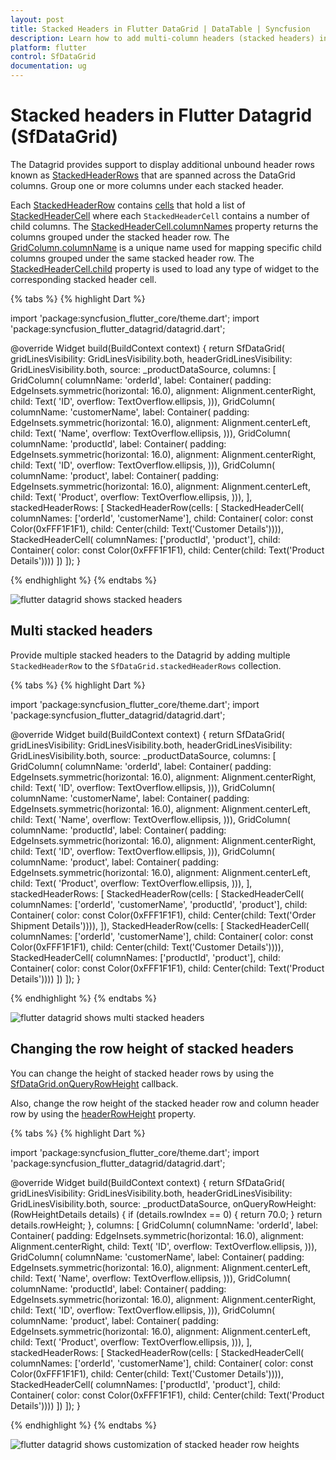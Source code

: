 ```yaml
---
layout: post
title: Stacked Headers in Flutter DataGrid | DataTable | Syncfusion
description: Learn how to add multi-column headers (stacked headers) in Syncfusion Flutter DataGrid (SfDataGrid) widget and more.
platform: flutter
control: SfDataGrid
documentation: ug
---
```


# Stacked headers in Flutter Datagrid (SfDataGrid)

The Datagrid provides support to display additional unbound header rows known as [StackedHeaderRows](https://pub.dev/documentation/syncfusion_flutter_datagrid/latest/datagrid/SfDataGrid/stackedHeaderRows.html) that are spanned across the DataGrid columns. Group one or more columns under each stacked header.

Each [StackedHeaderRow](https://pub.dev/documentation/syncfusion_flutter_datagrid/latest/datagrid/StackedHeaderRow-class.html) contains [cells](https://pub.dev/documentation/syncfusion_flutter_datagrid/latest/datagrid/StackedHeaderRow/cells.html) that hold a list of [StackedHeaderCell](https://pub.dev/documentation/syncfusion_flutter_datagrid/latest/datagrid/StackedHeaderCell-class.html) where each `StackedHeaderCell` contains a number of child columns. The [StackedHeaderCell.columnNames](https://pub.dev/documentation/syncfusion_flutter_datagrid/latest/datagrid/StackedHeaderCell/columnNames.html) property returns the columns grouped under the stacked header row. The [GridColumn.columnName]() is a unique name used for mapping specific child columns grouped under the same stacked header row. The [StackedHeaderCell.child](https://pub.dev/documentation/syncfusion_flutter_datagrid/latest/datagrid/StackedHeaderCell/child.html) property is used to load any type of widget to the corresponding stacked header cell.

{% tabs %}
{% highlight Dart %} 

import 'package:syncfusion_flutter_core/theme.dart';
import 'package:syncfusion_flutter_datagrid/datagrid.dart';

@override
Widget build(BuildContext context) {
  return SfDataGrid(
      gridLinesVisibility: GridLinesVisibility.both,
      headerGridLinesVisibility: GridLinesVisibility.both,
      source: _productDataSource,
      columns: <GridColumn>[
        GridColumn(
            columnName: 'orderId',
            label: Container(
                padding: EdgeInsets.symmetric(horizontal: 16.0),
                alignment: Alignment.centerRight,
                child: Text(
                  'ID',
                  overflow: TextOverflow.ellipsis,
                ))),
        GridColumn(
            columnName: 'customerName',
            label: Container(
                padding: EdgeInsets.symmetric(horizontal: 16.0),
                alignment: Alignment.centerLeft,
                child: Text(
                  'Name',
                  overflow: TextOverflow.ellipsis,
                ))),
        GridColumn(
            columnName: 'productId',
            label: Container(
                padding: EdgeInsets.symmetric(horizontal: 16.0),
                alignment: Alignment.centerRight,
                child: Text(
                  'ID',
                  overflow: TextOverflow.ellipsis,
                ))),
        GridColumn(
            columnName: 'product',
            label: Container(
                padding: EdgeInsets.symmetric(horizontal: 16.0),
                alignment: Alignment.centerLeft,
                child: Text(
                  'Product',
                  overflow: TextOverflow.ellipsis,
                ))),
      ],
      stackedHeaderRows: <StackedHeaderRow>[
        StackedHeaderRow(cells: [
          StackedHeaderCell(
              columnNames: ['orderId', 'customerName'],
              child: Container(
                  color: const Color(0xFFF1F1F1),
                  child: Center(child: Text('Customer Details')))),
          StackedHeaderCell(
              columnNames: ['productId', 'product'],
              child: Container(
                  color: const Color(0xFFF1F1F1),
                  child: Center(child: Text('Product Details'))))
        ])
      ]);
}

{% endhighlight %}
{% endtabs %}

![flutter datagrid shows stacked headers](images/stacked-headers/flutter-stacked-headers.png)

## Multi stacked headers

Provide multiple stacked headers to the Datagrid by adding multiple `StackedHeaderRow` to the `SfDataGrid.stackedHeaderRows` collection.

{% tabs %}
{% highlight Dart %} 

import 'package:syncfusion_flutter_core/theme.dart';
import 'package:syncfusion_flutter_datagrid/datagrid.dart';

@override
Widget build(BuildContext context) {
  return SfDataGrid(
      gridLinesVisibility: GridLinesVisibility.both,
      headerGridLinesVisibility: GridLinesVisibility.both,
      source: _productDataSource,
      columns: <GridColumn>[
        GridColumn(
            columnName: 'orderId',
            label: Container(
                padding: EdgeInsets.symmetric(horizontal: 16.0),
                alignment: Alignment.centerRight,
                child: Text(
                  'ID',
                  overflow: TextOverflow.ellipsis,
                ))),
        GridColumn(
            columnName: 'customerName',
            label: Container(
                padding: EdgeInsets.symmetric(horizontal: 16.0),
                alignment: Alignment.centerLeft,
                child: Text(
                  'Name',
                  overflow: TextOverflow.ellipsis,
                ))),
        GridColumn(
            columnName: 'productId',
            label: Container(
                padding: EdgeInsets.symmetric(horizontal: 16.0),
                alignment: Alignment.centerRight,
                child: Text(
                  'ID',
                  overflow: TextOverflow.ellipsis,
                ))),
        GridColumn(
            columnName: 'product',
            label: Container(
                padding: EdgeInsets.symmetric(horizontal: 16.0),
                alignment: Alignment.centerLeft,
                child: Text(
                  'Product',
                  overflow: TextOverflow.ellipsis,
                ))),
      ],
      stackedHeaderRows: <StackedHeaderRow>[
        StackedHeaderRow(cells: [
          StackedHeaderCell(
              columnNames: ['orderId', 'customerName', 'productId', 'product'],
              child: Container(
                  color: const Color(0xFFF1F1F1),
                  child: Center(child: Text('Order Shipment Details')))),
        ]),
        StackedHeaderRow(cells: [
          StackedHeaderCell(
              columnNames: ['orderId', 'customerName'],
              child: Container(
                  color: const Color(0xFFF1F1F1),
                  child: Center(child: Text('Customer Details')))),
          StackedHeaderCell(
              columnNames: ['productId', 'product'],
              child: Container(
                  color: const Color(0xFFF1F1F1),
                  child: Center(child: Text('Product Details'))))
        ])
      ]);
}

{% endhighlight %}
{% endtabs %}

![flutter datagrid shows multi stacked headers](images/stacked-headers/flutter-multi-stacked-headers.png)

## Changing the row height of stacked headers

You can change the height of stacked header rows by using the [SfDataGrid.onQueryRowHeight](https://pub.dev/documentation/syncfusion_flutter_datagrid/latest/datagrid/SfDataGrid/onQueryRowHeight.html) callback.

Also, change the row height of the stacked header row and column header row by using the [headerRowHeight](https://pub.dev/documentation/syncfusion_flutter_datagrid/latest/datagrid/SfDataGrid/headerRowHeight.html) property.

{% tabs %}
{% highlight Dart %} 

import 'package:syncfusion_flutter_core/theme.dart';
import 'package:syncfusion_flutter_datagrid/datagrid.dart';

@override
Widget build(BuildContext context) {
  return SfDataGrid(
      gridLinesVisibility: GridLinesVisibility.both,
      headerGridLinesVisibility: GridLinesVisibility.both,
      source: _productDataSource,
      onQueryRowHeight: (RowHeightDetails details) {
        if (details.rowIndex == 0) {
          return 70.0;
        }
        return details.rowHeight;
      },
      columns: <GridColumn>[
        GridColumn(
            columnName: 'orderId',
            label: Container(
                padding: EdgeInsets.symmetric(horizontal: 16.0),
                alignment: Alignment.centerRight,
                child: Text(
                  'ID',
                  overflow: TextOverflow.ellipsis,
                ))),
        GridColumn(
            columnName: 'customerName',
            label: Container(
                padding: EdgeInsets.symmetric(horizontal: 16.0),
                alignment: Alignment.centerLeft,
                child: Text(
                  'Name',
                  overflow: TextOverflow.ellipsis,
                ))),
        GridColumn(
            columnName: 'productId',
            label: Container(
                padding: EdgeInsets.symmetric(horizontal: 16.0),
                alignment: Alignment.centerRight,
                child: Text(
                  'ID',
                  overflow: TextOverflow.ellipsis,
                ))),
        GridColumn(
            columnName: 'product',
            label: Container(
                padding: EdgeInsets.symmetric(horizontal: 16.0),
                alignment: Alignment.centerLeft,
                child: Text(
                  'Product',
                  overflow: TextOverflow.ellipsis,
                ))),
      ],
      stackedHeaderRows: <StackedHeaderRow>[
        StackedHeaderRow(cells: [
          StackedHeaderCell(
              columnNames: ['orderId', 'customerName'],
              child: Container(
                  color: const Color(0xFFF1F1F1),
                  child: Center(child: Text('Customer Details')))),
          StackedHeaderCell(
              columnNames: ['productId', 'product'],
              child: Container(
                  color: const Color(0xFFF1F1F1),
                  child: Center(child: Text('Product Details'))))
        ])
      ]);
}

{% endhighlight %}
{% endtabs %}

![flutter datagrid shows customization of stacked header row heights](images/stacked-headers/flutter-stacked-header-row-height.png)